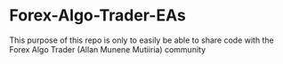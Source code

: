 # Forex-Algo-Trader-EAs

This purpose of this repo is only to easily be able to share code with the Forex Algo Trader (Allan Munene Mutiiria) community
